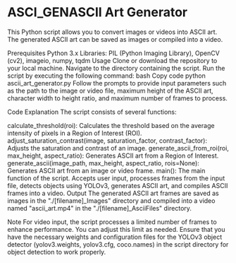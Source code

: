 # ASCI_GENASCII Art Generator
This Python script allows you to convert images or videos into ASCII art. The generated ASCII art can be saved as images or compiled into a video.

Prerequisites
Python 3.x
Libraries: PIL (Python Imaging Library), OpenCV (cv2), imageio, numpy, tqdm
Usage
Clone or download the repository to your local machine.
Navigate to the directory containing the script.
Run the script by executing the following command:
bash
Copy code
python ascii_art_generator.py
Follow the prompts to provide input parameters such as the path to the image or video file, maximum height of the ASCII art, character width to height ratio, and maximum number of frames to process.

Code Explanation
The script consists of several functions:

calculate_threshold(roi): Calculates the threshold based on the average intensity of pixels in a Region of Interest (ROI).
adjust_saturation_contrast(image, saturation_factor, contrast_factor): Adjusts the saturation and contrast of an image.
generate_ascii_from_roi(roi, max_height, aspect_ratio): Generates ASCII art from a Region of Interest.
generate_ascii(image_path, max_height, aspect_ratio, rois=None): Generates ASCII art from an image or video frame.
main(): The main function of the script. Accepts user input, processes frames from the input file, detects objects using YOLOv3, generates ASCII art, and compiles ASCII frames into a video.
Output
The generated ASCII art frames are saved as images in the "./[filename]_Images" directory and compiled into a video named "ascii_art.mp4" in the "./[filename]_AsciiFiles" directory.

Note
For video input, the script processes a limited number of frames to enhance performance. You can adjust this limit as needed.
Ensure that you have the necessary weights and configuration files for the YOLOv3 object detector (yolov3.weights, yolov3.cfg, coco.names) in the script directory for object detection to work properly.
